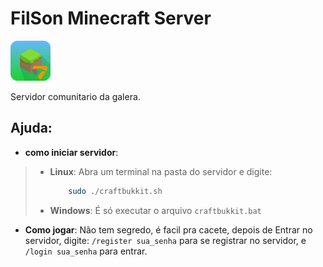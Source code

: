 
# FilSon Minecraft Server
![alt](./server-icon.png) 


Servidor comunitario da galera.

## Ajuda:
-  **como iniciar servidor**:
> - **Linux**:
> Abra um terminal na pasta do servidor e digite:
>    ```bash
>        sudo ./craftbukkit.sh
>    ```
> - **Windows**:
> É só executar o arquivo `craftbukkit.bat`

- **Como jogar**:
Não tem segredo, é facil pra cacete,
depois de Entrar no servidor, digite:
`/register sua_senha` para se registrar no servidor, e `/login sua_senha` para entrar.

